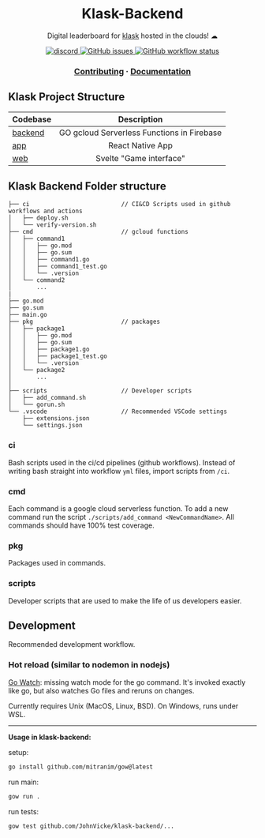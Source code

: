<h1 align="center">Klask-Backend</h1>
<p align="center">Digital leaderboard for <a href="https://second.wiki/wiki/klask">klask</a> hosted in the clouds! ☁ </p>

<p align="center">
  <a href="https://discord.gg/bUmZ3Av6">
    <img src="https://img.shields.io/discord/992060932257763358?style=for-the-badge" alt="discord" />
  </a>
    <a href="https://github.com/JohnVicke/klask-backend/issues">
        <img alt="GitHub issues" src="https://img.shields.io/github/issues/JohnVicke/klask-backend?style=for-the-badge">
  </a>
    </a>
    <a href="https://github.com/JohnVicke/klask-backend/actions/workflows/deploy_gcloud.yml">
        <img alt="GitHub workflow status" src="https://img.shields.io/github/workflow/status/JohnVicke/klask-backend/Deploy%20modified%20functions%20gcloud?style=for-the-badge">
  </a>
</p>

<h3 align="center">
  <a href="https://github.com/johnvicke/klask-backend/update-this">Contributing</a>
  <span> · </span>
  <a href="https://github.com/johnvicke/klask-backend/update-this">Documentation</a>
</h3>

## Klask Project Structure

| Codebase           |                Description                 |
| :----------------- | :----------------------------------------: |
| [backend](backend) | GO gcloud Serverless Functions in Firebase |
| [app](app)         |              React Native App              |
| [web](web)         |          Svelte "Game interface"           |

## Klask Backend Folder structure

```
├── ci                          // CI&CD Scripts used in github workflows and actions
│   ├── deploy.sh
│   └── verify-version.sh
├── cmd                         // gcloud functions
│   ├── command1
│   │   ├── go.mod
│   │   ├── go.sum
│   │   ├── command1.go
│   │   ├── command1_test.go
│   │   └── .version
│   └── command2
│       ...
|
├── go.mod
├── go.sum
├── main.go
├── pkg                         // packages
│   ├── package1
│   │   ├── go.mod
│   │   ├── go.sum
│   │   ├── package1.go
│   │   ├── package1_test.go
│   │   └── .version
│   └── package2
│       ...
│ 
├── scripts                     // Developer scripts
│   ├── add_command.sh
│   └── gorun.sh
└── .vscode                     // Recommended VSCode settings
    ├── extensions.json
    └── settings.json
```

### ci

Bash scripts used in the ci/cd pipelines (github workflows). Instead of writing bash straight into workflow `yml` files, import scripts from `/ci`.

### cmd

Each command is a google cloud serverless function. To add a new command run the script `./scripts/add_command <NewCommandName>`. All commands should have 100% test coverage.

### pkg

Packages used in commands.

### scripts

Developer scripts that are used to make the life of us developers easier.

## Development

Recommended development workflow.

### Hot reload (similar to nodemon in nodejs)

[Go Watch](https://github.com/mitranim/gow): missing watch mode for the go command. It's invoked exactly like go, but also watches Go files and reruns on changes.

Currently requires Unix (MacOS, Linux, BSD). On Windows, runs under WSL.

---

**Usage in klask-backend:**

setup:

```sh
go install github.com/mitranim/gow@latest
```

run main:

```sh
gow run .
```

run tests:

```sh
gow test github.com/JohnVicke/klask-backend/...
```
